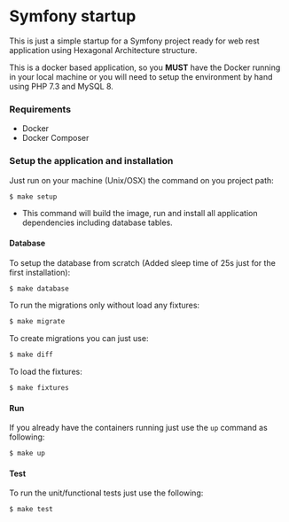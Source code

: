 Symfony startup
===============

This is just a simple startup for a Symfony project ready for web rest application using Hexagonal Architecture structure.

This is a docker based application, so you **MUST** have the Docker running in your local machine or you will need to setup the environment by hand using PHP 7.3 and MySQL 8.

### Requirements

- Docker
- Docker Composer

### Setup the application and installation

Just run on your machine (Unix/OSX) the command on you project path:
```bash
$ make setup
```
- This command will build the image, run and install all application dependencies including database tables. 

#### Database

To setup the database from scratch (Added sleep time of 25s just for the first installation):
```bash
$ make database
```

To run the migrations only without load any fixtures:
```bash
$ make migrate
```

To create migrations you can just use:
```bash
$ make diff
```

To load the fixtures:
```bash
$ make fixtures
```

#### Run

If you already have the containers running just use the `up` command as following:
```bash
$ make up
```

#### Test

To run the unit/functional tests just use the following:
```bash
$ make test
```
